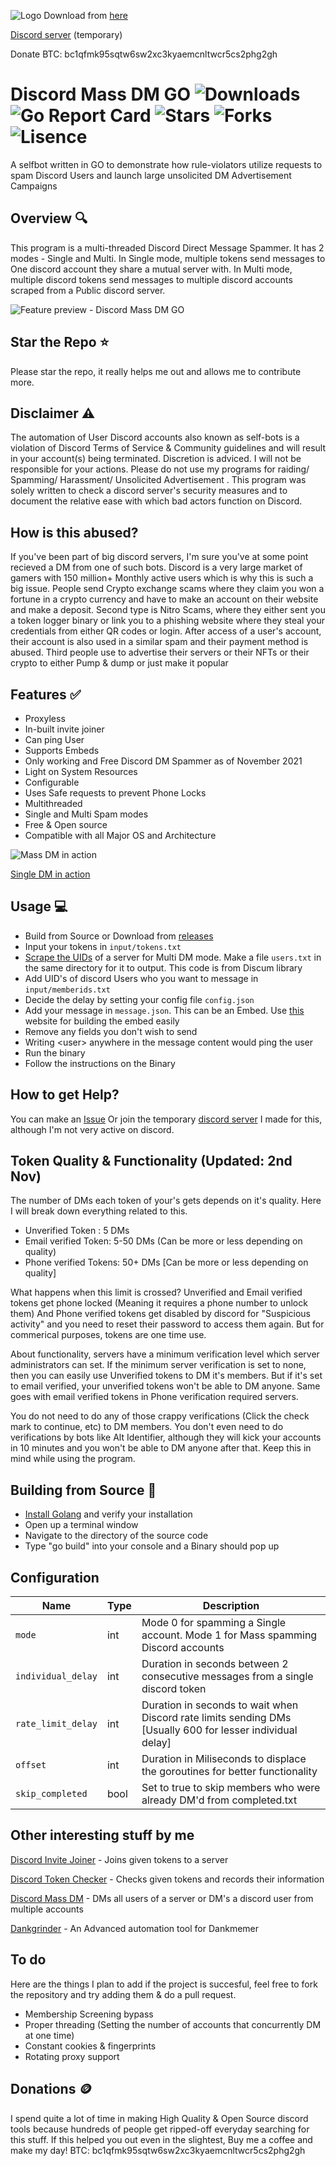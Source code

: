 ![Logo](https://i.imgur.com/VuKSPMC.gif)
Download from [here](https://github.com/V4NSH4J/discord-mass-DM-GO/releases)

[Discord server](https://discord.gg/fxPJAGxP7z) (temporary) 

Donate BTC: bc1qfmk95sqtw6sw2xc3kyaemcnltwcr5cs2phg2gh
# Discord Mass DM GO ![Downloads](https://img.shields.io/github/downloads/V4NSH4J/discord-mass-DM-GO/total) ![Go Report Card](https://goreportcard.com/badge/github.com/V4NSH4J/discord-mass-DM-GO) ![Stars](https://img.shields.io/github/stars/V4NSH4J/discord-mass-DM-GO) ![Forks](https://img.shields.io/github/license/V4NSH4J/discord-mass-DM-GO) ![Lisence](https://img.shields.io/github/forks/V4NSH4J/discord-mass-DM-GO)
 A selfbot written in GO to demonstrate how rule-violators utilize requests to spam Discord Users and launch large unsolicited DM Advertisement Campaigns
 
## Overview 🔍
 This program is a multi-threaded Discord Direct Message Spammer. It has 2 modes - Single and Multi. In Single mode, multiple tokens send messages to One discord account they share a mutual server with. In Multi mode, multiple discord tokens send messages to multiple discord accounts scraped from a Public discord server. 

 ![Feature preview - Discord Mass DM GO](https://i.imgur.com/DH9qMsl.png)
 
## Star the Repo ⭐
Please star the repo, it really helps me out and allows me to contribute more.

## Disclaimer ⚠️
 The automation of User Discord accounts also known as self-bots is a violation of Discord Terms of Service & Community guidelines and will result in your account(s) being terminated. Discretion is adviced. I will not be responsible for your actions. Please do not use my programs for raiding/ Spamming/ Harassment/ Unsolicited Advertisement . This program was solely written to check a discord server's security measures and to document the relative ease with which bad actors function on Discord.

## How is this abused?
If you've been part of big discord servers, I'm sure you've at some point recieved a DM from one of such bots. Discord is a very large market of gamers with 150 million+ Monthly active users which is why this is such a big issue. People send Crypto exchange scams where they claim you won a fortune in a crypto currency and have to make an account on their website and make a deposit. Second type is Nitro Scams, where they either sent you a token logger binary or link you to a phishing website where they steal your credentials from either QR codes or login. After access of a user's account, their account is also used in a similar spam and their payment method is abused. Third people use to advertise their servers or their NFTs or their crypto to either Pump & dump or just make it popular 

## Features ✅
  - Proxyless
  - In-built invite joiner
  - Can ping User
  - Supports Embeds
  - Only working and Free Discord DM Spammer as of November 2021
  - Light on System Resources
  - Configurable
  - Uses Safe requests to prevent Phone Locks
  - Multithreaded 
  - Single and Multi Spam modes
  - Free & Open source
  - Compatible with all Major OS and Architecture

![Mass DM in action](https://i.imgur.com/oCAz1GB.gif)


[Single DM in action](https://imgur.com/uXKKGyB.gif)


## Usage 💻
 - Build from Source or Download from [releases](https://github.com/V4NSH4J/discord-mass-DM-GO/releases)
 - Input your tokens in `input/tokens.txt`
 - [Scrape the UIDs](https://gist.github.com/V4NSH4J/06c452f32ceb5f6387b66abd8ccedd74) of a server for Multi DM mode. Make a file `users.txt` in the same directory for it to output. This code is from Discum library
 - Add UID's of discord Users who you want to message in `input/memberids.txt`
 - Decide the delay by setting your config file `config.json`
 - Add your message in `message.json`. This can be an Embed. Use [this](https://glitchii.github.io/embedbuilder/?editor=json) website for building the embed easily
 - Remove any fields you don't wish to send
 - Writing \<user\> anywhere in the message content would ping the user
 - Run the binary
 - Follow the instructions on the Binary

## How to get Help?
You can make an [Issue](https://github.com/V4NSH4J/discord-mass-DM-GO/issues) Or join the temporary [discord server](https://discord.gg/XgdN6zsTKv) I made for this, although I'm not very active on discord. 

## Token Quality & Functionality (Updated: 2nd Nov)
The number of DMs each token of your's gets depends on it's quality. Here I will break down everything related to this. 
- Unverified Token : 5 DMs
- Email verified Token: 5-50 DMs (Can be more or less depending on quality)
- Phone verified Tokens: 50+ DMs [Can be more or less depending on quality]


What happens when this limit is crossed? Unverified and Email verified tokens get phone locked (Meaning it requires a phone number to unlock them) And Phone verified tokens get disabled by discord for "Suspicious activity" and you need to reset their password to access them again. But for commerical purposes, tokens are one time use. 

About functionality, servers have a minimum verification level which server administrators can set. If the minimum server verification is set to none, then you can easily use Unverified tokens to DM it's members. But if it's set to email verified, your unverified tokens won't be able to DM anyone. Same goes with email verified tokens in Phone verification required servers. 

You do not need to do any of those crappy verifications (Click the check mark to continue, etc) to DM members. You don't even need to do verifications by bots like Alt Identifier, although they will kick your accounts in 10 minutes and you won't be able to DM anyone after that. Keep this in mind while using the program.
 
## Building from Source 🚧
 - [Install Golang](https://golang.org) and verify your installation
 - Open up a terminal window 
 - Navigate to the directory of the source code
 - Type "go build" into your console and a Binary should pop up

## Configuration

Name | Type | Description
---- | ---- | ----
`mode` | int | Mode 0 for spamming a Single account. Mode 1 for Mass spamming Discord accounts
`individual_delay` | int | Duration in seconds between 2 consecutive messages from a single discord token
`rate_limit_delay` | int | Duration in seconds to wait when Discord rate limits sending DMs [Usually 600 for lesser individual delay]
`offset` | int | Duration in Miliseconds to displace the goroutines for better functionality
`skip_completed` | bool | Set to true to skip members who were already DM'd from completed.txt
 
## Other interesting stuff by me
[Discord Invite Joiner](https://github.com/V4NSH4J/discord-inviter-GO) - Joins given tokens to a server

[Discord Token Checker](https://github.com/V4NSH4J/FAST-discord-token-checker) - Checks given tokens and records their information

[Discord Mass DM](https://github.com/V4NSH4J/discord-mass-DM-GO) - DMs all users of a server or DM's a discord user from multiple accounts

[Dankgrinder](https://github.com/V4NSH4J/dankgrinder) - An Advanced automation tool for Dankmemer

## To do
Here are the things I plan to add if the project is succesful, feel free to fork the repository and try adding them & do a pull request. 
- Membership Screening bypass
- Proper threading (Setting the number of accounts that concurrently DM at one time)
- Constant cookies & fingerprints 
- Rotating proxy support

## Donations 🪙
I spend quite a lot of time in making High Quality & Open Source discord tools because hundreds of people get ripped-off everyday searching for this stuff. If this helped you out even in the slightest, Buy me a coffee and make my day! 
BTC: bc1qfmk95sqtw6sw2xc3kyaemcnltwcr5cs2phg2gh

